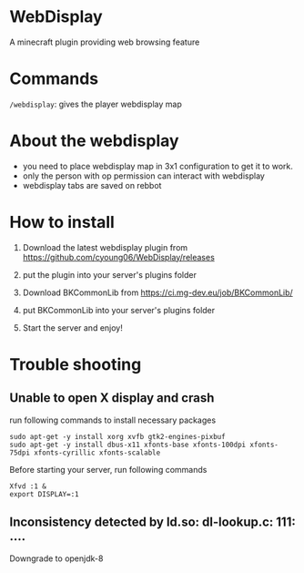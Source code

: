 # WebDisplay
A minecraft plugin providing web browsing feature

# Commands
`/webdisplay`: gives the player webdisplay map

# About the webdisplay
- you need to place webdisplay map in 3x1 configuration to get it to work.
- only the person with op permission can interact with webdisplay
- webdisplay tabs are saved on rebbot

# How to install
1. Download the latest webdisplay plugin from https://github.com/cyoung06/WebDisplay/releases
2. put the plugin into your server's plugins folder

3. Download BKCommonLib from https://ci.mg-dev.eu/job/BKCommonLib/
4. put BKCommonLib into your server's plugins folder

3. Start the server and enjoy!

# Trouble shooting

## Unable to open X display and crash
 run following commands to install necessary packages
 
```
sudo apt-get -y install xorg xvfb gtk2-engines-pixbuf
sudo apt-get -y install dbus-x11 xfonts-base xfonts-100dpi xfonts-75dpi xfonts-cyrillic xfonts-scalable
```

Before starting your server, run following commands
```
Xfvd :1 &
export DISPLAY=:1
```

##  Inconsistency detected by ld.so: dl-lookup.c: 111: ....

Downgrade to openjdk-8
